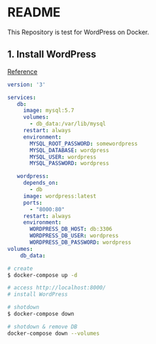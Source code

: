 # README
This Repository is test for WordPress on Docker.

## 1. Install WordPress
[Reference](https://docs.docker.jp/compose/wordpress.html)

```yml
version: '3'

services:
   db:
     image: mysql:5.7
     volumes:
       - db_data:/var/lib/mysql
     restart: always
     environment:
       MYSQL_ROOT_PASSWORD: somewordpress
       MYSQL_DATABASE: wordpress
       MYSQL_USER: wordpress
       MYSQL_PASSWORD: wordpress

   wordpress:
     depends_on:
       - db
     image: wordpress:latest
     ports:
       - "8000:80"
     restart: always
     environment:
       WORDPRESS_DB_HOST: db:3306
       WORDPRESS_DB_USER: wordpress
       WORDPRESS_DB_PASSWORD: wordpress
volumes:
    db_data:
```

```bash
# create
$ docker-compose up -d

# access http://localhost:8000/
# install WordPress

# shotdown
$ docker-compose down

# shotdown & remove DB
docker-compose down --volumes
```
